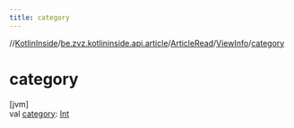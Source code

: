 ```yaml
---
title: category
---
```

//[KotlinInside](../../../../index.html)/[be.zvz.kotlininside.api.article](../../index.html)/[ArticleRead](../index.html)/[ViewInfo](index.html)/[category](category.html)



# category



[jvm]\
val [category](category.html): [Int](https://kotlinlang.org/api/latest/jvm/stdlib/kotlin/-int/index.html)




